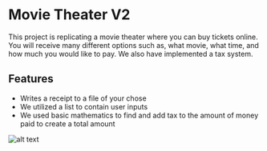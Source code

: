 # Movie Theater V2

This project is replicating a movie theater where you can buy tickets online. You will receive many different options such as, what movie, what time, and how much you would like to pay. We also have implemented a tax system. 

## Features

- Writes a receipt to a file of your chose
- We utilized a list to contain user inputs
- We used basic mathematics to find and add tax to the amount of money paid to create a total amount

![alt text](https://i0.wp.com/travelforawhile.com/wp-content/uploads/2020/07/Roman-Theaters_Colosseum.jpg?fit=1202%2C639&ssl=1)
